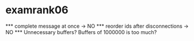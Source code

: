 # examrank06
*** complete message at once -> NO
*** reorder ids after disconnections -> NO
*** Unnecessary buffers? Buffers of 1000000 is too much?
